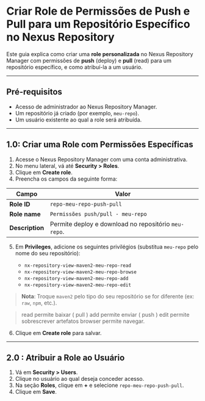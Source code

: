# Criar Role de Permissões de Push e Pull para um Repositório Específico no Nexus Repository

Este guia explica como criar uma **role personalizada** no Nexus Repository Manager com permissões de **push** (deploy) e **pull** (read) para um repositório específico, e como atribuí-la a um usuário.

---

##  Pré-requisitos

- Acesso de administrador ao Nexus Repository Manager.
- Um repositório já criado (por exemplo, `meu-repo`).
- Um usuário existente ao qual a role será atribuída.

---

## 1.0: Criar uma Role com Permissões Específicas

1. Acesse o Nexus Repository Manager com uma conta administrativa.
2. No menu lateral, vá até **Security > Roles**.
3. Clique em **Create role**.
4. Preencha os campos da seguinte forma:

| Campo | Valor |
|-------|-------|
| **Role ID** | `repo-meu-repo-push-pull` |
| **Role name** | `Permissões push/pull - meu-repo` |
| **Description** | Permite deploy e download no repositório `meu-repo`. |

5. Em **Privileges**, adicione os seguintes privilégios (substitua `meu-repo` pelo nome do seu repositório):

   - `nx-repository-view-maven2-meu-repo-read`
   - `nx-repository-view-maven2-meu-repo-browse`
   - `nx-repository-view-maven2-meu-repo-add`
   - `nx-repository-view-maven2-meu-repo-edit`

> **Nota**: Troque `maven2` pelo tipo do seu repositório se for diferente (ex: `raw`, `npm`, etc.).

> read permite baixar ( pull )
> add permite enviar ( push )
> edit permite sobrescrever artefatos
> browser permite navegar.

6. Clique em **Create role** para salvar.

---

## 2.0 : Atribuir a Role ao Usuário

1. Vá em **Security > Users**.
2. Clique no usuário ao qual deseja conceder acesso.
3. Na seção **Roles**, clique em **+** e selecione `repo-meu-repo-push-pull`.
4. Clique em **Save**.

